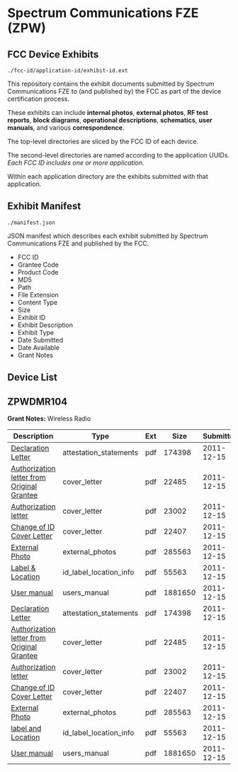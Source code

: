 # Spectrum Communications FZE (ZPW)
## FCC Device Exhibits

```
./fcc-id/application-id/exhibit-id.ext
```

This repository contains the exhibit documents submitted by Spectrum Communications FZE to (and published by) the FCC as part of the device certification process.

These exhibits can include **internal photos**, **external photos**, **RF test reports**, **block diagrams**, **operational descriptions**, **schematics**, **user manuals**, and various **correspondence**.

The top-level directories are sliced by the FCC ID of each device.

The second-level directories are named according to the application UUIDs. *Each FCC ID includes one or more application.*

Within each application directory are the exhibits submitted with that application. 

## Exhibit Manifest

```
./manifest.json
```

JSON manifest which describes each exhibit submitted by Spectrum Communications FZE and published by the FCC.

- FCC ID
- Grantee Code
- Product Code
- MD5
- Path
- File Extension
- Content Type
- Size
- Exhibit ID
- Exhibit Description
- Exhibit Type
- Date Submitted
- Date Available
- Grant Notes

## Device List
## ZPWDMR104
**Grant Notes:** Wireless Radio

| Description | Type | Ext | Size | Submitted | Available |
| ----------- | ---- | --- | ---- | --------- | --------- |
| [Declaration Letter](ZPWDMR104/2e08d6654092ca39631194acaaab9235/1603610.pdf) | attestation_statements | pdf | 174398 | 2011-12-15 | 2011-12-15 |
| [Authorization letter from Original Grantee](ZPWDMR104/2e08d6654092ca39631194acaaab9235/1603607.pdf) | cover_letter | pdf | 22485 | 2011-12-15 | 2011-12-15 |
| [Authorization letter](ZPWDMR104/2e08d6654092ca39631194acaaab9235/1603608.pdf) | cover_letter | pdf | 23002 | 2011-12-15 | 2011-12-15 |
| [Change of ID Cover Letter](ZPWDMR104/2e08d6654092ca39631194acaaab9235/1603609.pdf) | cover_letter | pdf | 22407 | 2011-12-15 | 2011-12-15 |
| [External Photo](ZPWDMR104/2e08d6654092ca39631194acaaab9235/1603611.pdf) | external_photos | pdf | 285563 | 2011-12-15 | 2011-12-15 |
| [Label & Location](ZPWDMR104/2e08d6654092ca39631194acaaab9235/1603612.pdf) | id_label_location_info | pdf | 55563 | 2011-12-15 | 2011-12-15 |
| [User manual](ZPWDMR104/2e08d6654092ca39631194acaaab9235/1603613.pdf) | users_manual | pdf | 1881650 | 2011-12-15 | 2011-12-15 |
| [Declaration Letter](ZPWDMR104/d9aacb98081c43651cf400f86a60b384/1603610.pdf) | attestation_statements | pdf | 174398 | 2011-12-15 | 2011-12-15 |
| [Authorization letter from Original Grantee](ZPWDMR104/d9aacb98081c43651cf400f86a60b384/1603607.pdf) | cover_letter | pdf | 22485 | 2011-12-15 | 2011-12-15 |
| [Authorization letter](ZPWDMR104/d9aacb98081c43651cf400f86a60b384/1603608.pdf) | cover_letter | pdf | 23002 | 2011-12-15 | 2011-12-15 |
| [Change of ID Cover Letter](ZPWDMR104/d9aacb98081c43651cf400f86a60b384/1603609.pdf) | cover_letter | pdf | 22407 | 2011-12-15 | 2011-12-15 |
| [External Photo](ZPWDMR104/d9aacb98081c43651cf400f86a60b384/1603611.pdf) | external_photos | pdf | 285563 | 2011-12-15 | 2011-12-15 |
| [label and Location](ZPWDMR104/d9aacb98081c43651cf400f86a60b384/1603612.pdf) | id_label_location_info | pdf | 55563 | 2011-12-15 | 2011-12-15 |
| [User manual](ZPWDMR104/d9aacb98081c43651cf400f86a60b384/1603613.pdf) | users_manual | pdf | 1881650 | 2011-12-15 | 2011-12-15 |
